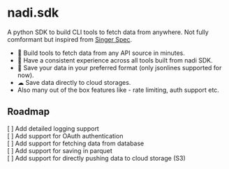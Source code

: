 # nadi.sdk

A python SDK to build CLI tools to fetch data from anywhere. Not fully comformant but inspired from [Singer Spec](https://github.com/singer-io/getting-started/blob/master/docs/SPEC.md). 


- 🚀 Build tools to fetch data from any API source in minutes.
- 🔁 Have a consistent experience across all tools built from nadi SDK.
- 💾 Save your data in your preferred format (only jsonlines supported for now). 
- ☁ Save data directly to cloud storages.
- Also many out of the box features like - rate limiting, auth support etc.

## Roadmap
[ ] Add detailed logging support  
[ ] Add support for OAuth authentication  
[ ] Add support for fetching data from database  
[ ] Add support for saving in parquet  
[ ] Add support for directly pushing data to cloud storage (S3)  
